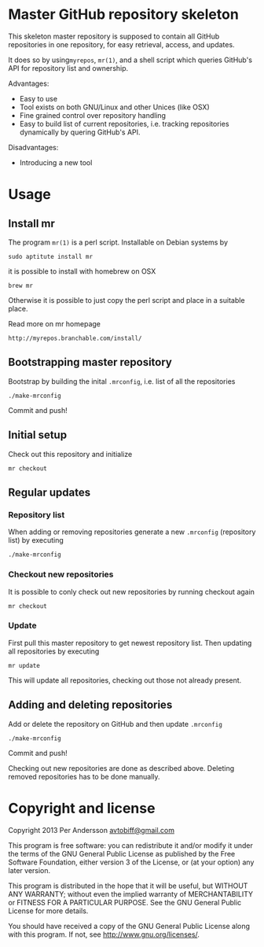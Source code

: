# Master GitHub repository skeleton

This skeleton master repository is supposed to contain all GitHub repositories
in one repository, for easy retrieval, access, and updates.

It does so by using`myrepos`, `mr(1)`, and a shell script which queries
GitHub's API for repository list and ownership.

Advantages:

* Easy to use
* Tool exists on both GNU/Linux and other Unices (like OSX)
* Fine grained control over repository handling
* Easy to build list of current repositories, i.e. tracking repositories
  dynamically by quering GitHub's API.

Disadvantages:

* Introducing a new tool


# Usage

## Install mr

The program `mr(1)` is a perl script. Installable on Debian systems by

    sudo aptitute install mr

it is possible to install with homebrew on OSX

    brew mr

Otherwise it is possible to just copy the perl script and place in a suitable
place.

Read more on mr homepage

    http://myrepos.branchable.com/install/


## Bootstrapping master repository

Bootstrap by building the inital `.mrconfig`, i.e. list of all the
repositories

    ./make-mrconfig

Commit and push!


## Initial setup

Check out this repository and initialize

    mr checkout


## Regular updates

### Repository list

When adding or removing repositories generate a new `.mrconfig` (repository
list) by executing

    ./make-mrconfig

### Checkout new repositories

It is possible to conly check out new repositories by running checkout again

    mr checkout

### Update

First pull this master repository to get newest repository list. Then updating
all repositories by executing

    mr update

This will update all repositories, checking out those not already present.


## Adding and deleting repositories

Add or delete the repository on GitHub and then update `.mrconfig`

    ./make-mrconfig

Commit and push!

Checking out new repositories are done as described above. Deleting removed
repositories has to be done manually.


# Copyright and license

Copyright 2013 Per Andersson <avtobiff@gmail.com>

This program is free software: you can redistribute it and/or modify
it under the terms of the GNU General Public License as published by
the Free Software Foundation, either version 3 of the License, or
(at your option) any later version.

This program is distributed in the hope that it will be useful,
but WITHOUT ANY WARRANTY; without even the implied warranty of
MERCHANTABILITY or FITNESS FOR A PARTICULAR PURPOSE.  See the
GNU General Public License for more details.

You should have received a copy of the GNU General Public License
along with this program.  If not, see <http://www.gnu.org/licenses/>.
